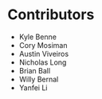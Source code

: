 # Contributors

* Kyle Benne <kbenne>
* Cory Mosiman <corymosiman12>
* Austin Viveiros <aviveros11>
* Nicholas Long <nllong>
* Brian Ball <brianlball>
* Willy Bernal <willybernal>
* Yanfei Li <goldcoder01>